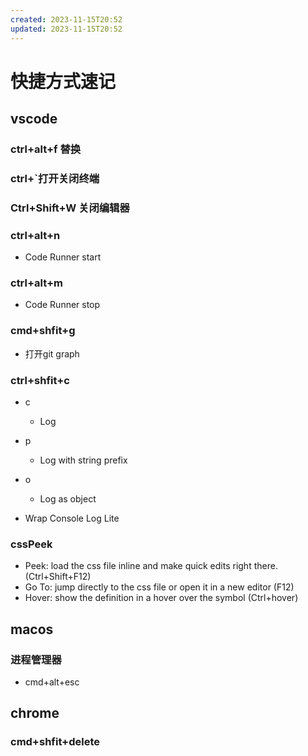 ```yaml
---
created: 2023-11-15T20:52
updated: 2023-11-15T20:52
---
```

# 快捷方式速记

## vscode

### ctrl+alt+f 替换

### ctrl+`打开关闭终端

### Ctrl+Shift+W 关闭编辑器

### ctrl+alt+n

- Code Runner start

### ctrl+alt+m

- Code Runner stop

### cmd+shfit+g

- 打开git graph

### ctrl+shfit+c

- c

	- Log

- p

	- Log with string prefix

- o

	- Log as object

- Wrap Console Log Lite

### cssPeek

- Peek: load the css file inline and make quick edits right there. (Ctrl+Shift+F12)
- Go To: jump directly to the css file or open it in a new editor (F12)
- Hover: show the definition in a hover over the symbol (Ctrl+hover)

## macos

### 进程管理器

- cmd+alt+esc

## chrome

### cmd+shfit+delete

